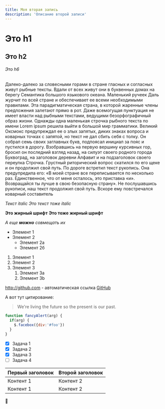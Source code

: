 ```yaml
---
title: Моя вторая запись
description: 'Описание второй записи'
---
```


# Это h1
## Это h2
###### Это h6

Далеко-далеко за словесными горами в стране гласных и согласных живут рыбные тексты. Вдали от всех живут они в буквенных домах на берегу Семантика большого языкового океана. Маленький ручеек Даль журчит по всей стране и обеспечивает ее всеми необходимыми правилами. Эта парадигматическая страна, в которой жаренные члены предложения залетают прямо в рот. Даже всемогущая пунктуация не имеет власти над рыбными текстами, ведущими безорфографичный образ жизни. Однажды одна маленькая строчка рыбного текста по имени Lorem ipsum решила выйти в большой мир грамматики. Великий Оксмокс предупреждал ее о злых запятых, диких знаках вопроса и коварных точках с запятой, но текст не дал сбить себя с толку. Он собрал семь своих заглавных букв, подпоясал инициал за пояс и пустился в дорогу. Взобравшись на первую вершину курсивных гор, бросил он последний взгляд назад, на силуэт своего родного города Буквоград, на заголовок деревни Алфавит и на подзаголовок своего переулка Строчка. Грустный риторический вопрос скатился по его щеке и он продолжил свой путь. По дороге встретил текст рукопись. Она предупредила его: «В моей стране все переписывается по несколько раз. Единственное, что от меня осталось, это приставка «и». Возвращайся ты лучше в свою безопасную страну». Не послушавшись рукописи, наш текст продолжил свой путь. Вскоре ему повстречался коварный составитель

*Текст italic*
_Это текст тоже italic_

**Это жирный шрифт**
__Это тоже жирный шрифт__

_А еще **можно** совмещать их_

* Элемент 1
* Элемент 2
  * Элемент 2а
  * Элемент 2б

1. Элемент 1
1. Элемент 2
1. Элемент 3
   1. Элемент 3a
   1. Элемент 3b

http://github.com - автоматическая ссылка
[GitHub](http://github.com)


А вот тут цитирование:
> We're living the future so
> the present is our past.

```javascript
function fancyAlert(arg) {
  if(arg) {
    $.facebox({div:'#foo'})
  }
}
```

- [x] Задача 1
- [x] Задача 2
- [x] Задача 3
- [ ] Задача 4

Первый заголовок | Второй заголовок
------------ | -------------
Контент 1 | Контент 2
Контент 1 | Контент 2

🙂